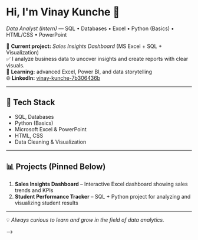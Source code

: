 # Hi, I'm Vinay Kunche 👋  
*Data Analyst (Intern)* — SQL • Databases • Excel • Python (Basics) • HTML/CSS • PowerPoint  

🔭 **Current project:** *Sales Insights Dashboard* (MS Excel + SQL + Visualization)  
✅ I analyze business data to uncover insights and create reports with clear visuals.  
🌱 **Learning:** advanced Excel, Power BI, and data storytelling  
🌐 **LinkedIn:** [vinay-kunche-7b306436b](https://www.linkedin.com/in/vinay-kunche-7b306436b)  

---

## 🧠 Tech Stack  
- SQL, Databases  
- Python (Basics)  
- Microsoft Excel & PowerPoint  
- HTML, CSS  
- Data Cleaning & Visualization  

---

## 📊 Projects (Pinned Below)  
1. **Sales Insights Dashboard** – Interactive Excel dashboard showing sales trends and KPIs  
2. **Student Performance Tracker** – SQL + Python project for analyzing and visualizing student results  

---

💡 *Always curious to learn and grow in the field of data analytics.*

-->
